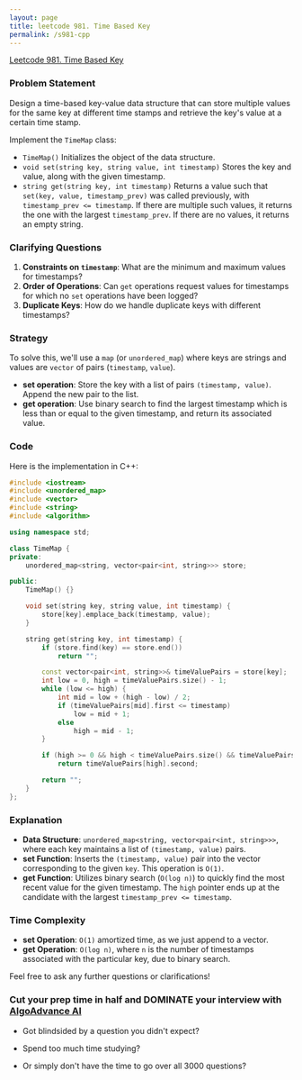 ```yaml
---
layout: page
title: leetcode 981. Time Based Key
permalink: /s981-cpp
---
```

[Leetcode 981. Time Based Key](https://algoadvance.github.io/algoadvance/l981)
### Problem Statement

Design a time-based key-value data structure that can store multiple values for the same key at different time stamps and retrieve the key's value at a certain time stamp.

Implement the `TimeMap` class:

- `TimeMap()` Initializes the object of the data structure.
- `void set(string key, string value, int timestamp)` Stores the key and value, along with the given timestamp.
- `string get(string key, int timestamp)` Returns a value such that `set(key, value, timestamp_prev)` was called previously, with `timestamp_prev <= timestamp`. If there are multiple such values, it returns the one with the largest `timestamp_prev`. If there are no values, it returns an empty string.

### Clarifying Questions

1. **Constraints on `timestamp`**: What are the minimum and maximum values for timestamps?
2. **Order of Operations**: Can `get` operations request values for timestamps for which no `set` operations have been logged?
3. **Duplicate Keys**: How do we handle duplicate keys with different timestamps?

### Strategy

To solve this, we'll use a `map` (or `unordered_map`) where keys are strings and values are `vector` of pairs (`timestamp`, `value`).

- **set operation**: Store the key with a list of pairs `(timestamp, value)`. Append the new pair to the list.
- **get operation**: Use binary search to find the largest timestamp which is less than or equal to the given timestamp, and return its associated value.

### Code

Here is the implementation in C++:

```cpp
#include <iostream>
#include <unordered_map>
#include <vector>
#include <string>
#include <algorithm>

using namespace std;

class TimeMap {
private:
    unordered_map<string, vector<pair<int, string>>> store;

public:
    TimeMap() {}

    void set(string key, string value, int timestamp) {
        store[key].emplace_back(timestamp, value);
    }

    string get(string key, int timestamp) {
        if (store.find(key) == store.end()) 
            return "";

        const vector<pair<int, string>>& timeValuePairs = store[key];
        int low = 0, high = timeValuePairs.size() - 1;
        while (low <= high) {
            int mid = low + (high - low) / 2;
            if (timeValuePairs[mid].first <= timestamp)
                low = mid + 1;
            else
                high = mid - 1;
        }

        if (high >= 0 && high < timeValuePairs.size() && timeValuePairs[high].first <= timestamp) 
            return timeValuePairs[high].second;

        return "";
    }
};
```

### Explanation

- **Data Structure**: `unordered_map<string, vector<pair<int, string>>>`, where each key maintains a list of `(timestamp, value)` pairs.
- **set Function**: Inserts the `(timestamp, value)` pair into the vector corresponding to the given `key`. This operation is `O(1)`.
- **get Function**: Utilizes binary search (`O(log n)`) to quickly find the most recent value for the given timestamp. The `high` pointer ends up at the candidate with the largest `timestamp_prev <= timestamp`.

### Time Complexity

- **set Operation**: `O(1)` amortized time, as we just append to a vector.
- **get Operation**: `O(log n)`, where `n` is the number of timestamps associated with the particular key, due to binary search.

Feel free to ask any further questions or clarifications!


### Cut your prep time in half and DOMINATE your interview with [AlgoAdvance AI](https://algoAdvance.com)

- Got blindsided by a question you didn't expect?

- Spend too much time studying?

- Or simply don't have the time to go over all 3000 questions?

